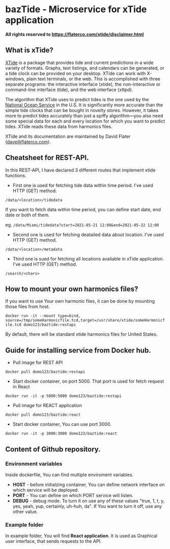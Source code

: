 # bazTide - Microservice for xTide application
**All rights reserved to https://flaterco.com/xtide/disclaimer.html** 

## What is xTide?
[XTide](https://flaterco.com/xtide/) is a package that provides tide and current predictions in a wide variety of formats.  Graphs, text listings, and calendars can be generated, or a tide clock can be provided on your desktop. XTide can work with X-windows, plain text terminals, or the web.  This is accomplished with three separate programs:  the interactive interface (xtide), the non-interactive or command-line interface (tide), and the web interface (xttpd).

The algorithm that XTide uses to predict tides is the one used by the [National Ocean Service](https://oceanservice.noaa.gov/) in the U.S.  It is significantly more accurate than the simple tide clocks that can be bought in novelty stores.  However, it takes more to predict tides accurately than just a spiffy algorithm—you also need some special data for each and every location for which you want to predict tides.  XTide reads these data from harmonics files.

XTide and its documentation are maintained by David Flater (dave@flaterco.com).

## Cheatsheet for REST-API.
In this REST-API, I have declared 3 different routes that implement xtide functions.

* First one is used for fetching tide data within time period. I've used HTTP (GET) method.

```/data/<location>/tidedata```

If you want to fetch data within time period, you can define start date, end date or both of them.

eg. ```/data/Miami/tidedata?start=2021-05-21 12:00&end=2021-05-22 12:00``` 

* Second one is used for fetching deatailed data about location. I've used HTTP (GET) method.

```/data/<location>/metadata```

* Third one is sued for fetching all locations available in xTide application. I've used HTTP (GET) method.

```/search/<chars>```

## How to mount your own harmonics files?
If you want to use Your own harmonic files, it can be done by mounting those files from host.

```docker run -it --mount type=bind, source=/tmp/someHarmonicfile.tcd,target=/usr/share/xtide/someHarmonicfile.tcd domo123/baztide:restapi```

By default, there will be standard xtide harmonics files for United States. 

## Guide for installing service from Docker hub.

* Pull image for REST API

```docker pull domo123/baztide:restapi```

* Start docker container, on port 5000. That port is used for fetch request in React

```docker run -it -p 5000:5000 domo123/baztide:restapi```

* Pull image for REACT application

```docker pull domo123/baztide:react```

* Start docker container, You can use port 3000.

```docker run -it -p 3000:3000 domo123/baztide:react```
## Content of Github repository.

### Environment variables
Inside dockerfile, You can find multiple enviroment variables.
* **HOST** - before initialzing container, You can define network interface on which service will be deployed.
* **PORT** - You can define on which PORT service will listen.
* **DEBUG** - debug mode. To turn it on use any of these values "true, 1, t, y, yes, yeah, yup, certainly, uh-huh, da". If You want to turn it off, use any other value.

### Example folder
In example folder, You will find **React application**. It is used as Graphical user interface, that sends requests to the API.
